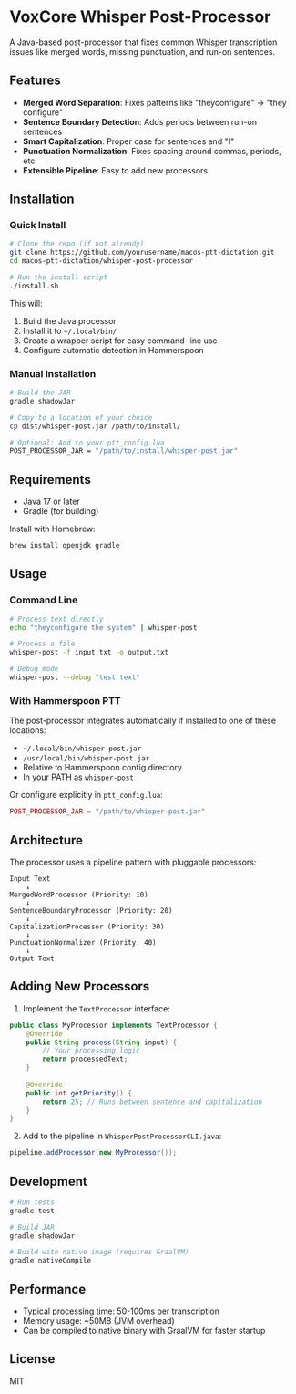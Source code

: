 # VoxCore Whisper Post-Processor

A Java-based post-processor that fixes common Whisper transcription issues like merged words, missing punctuation, and run-on sentences.

## Features

- **Merged Word Separation**: Fixes patterns like "theyconfigure" → "they configure"
- **Sentence Boundary Detection**: Adds periods between run-on sentences
- **Smart Capitalization**: Proper case for sentences and "I"
- **Punctuation Normalization**: Fixes spacing around commas, periods, etc.
- **Extensible Pipeline**: Easy to add new processors

## Installation

### Quick Install

```bash
# Clone the repo (if not already)
git clone https://github.com/yourusername/macos-ptt-dictation.git
cd macos-ptt-dictation/whisper-post-processor

# Run the install script
./install.sh
```

This will:
1. Build the Java processor
2. Install it to `~/.local/bin/`
3. Create a wrapper script for easy command-line use
4. Configure automatic detection in Hammerspoon

### Manual Installation

```bash
# Build the JAR
gradle shadowJar

# Copy to a location of your choice
cp dist/whisper-post.jar /path/to/install/

# Optional: Add to your ptt_config.lua
POST_PROCESSOR_JAR = "/path/to/install/whisper-post.jar"
```

## Requirements

- Java 17 or later
- Gradle (for building)

Install with Homebrew:
```bash
brew install openjdk gradle
```

## Usage

### Command Line

```bash
# Process text directly
echo "theyconfigure the system" | whisper-post

# Process a file
whisper-post -f input.txt -o output.txt

# Debug mode
whisper-post --debug "test text"
```

### With Hammerspoon PTT

The post-processor integrates automatically if installed to one of these locations:
- `~/.local/bin/whisper-post.jar`
- `/usr/local/bin/whisper-post.jar`
- Relative to Hammerspoon config directory
- In your PATH as `whisper-post`

Or configure explicitly in `ptt_config.lua`:
```lua
POST_PROCESSOR_JAR = "/path/to/whisper-post.jar"
```

## Architecture

The processor uses a pipeline pattern with pluggable processors:

```
Input Text
    ↓
MergedWordProcessor (Priority: 10)
    ↓
SentenceBoundaryProcessor (Priority: 20)
    ↓
CapitalizationProcessor (Priority: 30)
    ↓
PunctuationNormalizer (Priority: 40)
    ↓
Output Text
```

## Adding New Processors

1. Implement the `TextProcessor` interface:

```java
public class MyProcessor implements TextProcessor {
    @Override
    public String process(String input) {
        // Your processing logic
        return processedText;
    }
    
    @Override
    public int getPriority() {
        return 25; // Runs between sentence and capitalization
    }
}
```

2. Add to the pipeline in `WhisperPostProcessorCLI.java`:

```java
pipeline.addProcessor(new MyProcessor());
```

## Development

```bash
# Run tests
gradle test

# Build JAR
gradle shadowJar

# Build with native image (requires GraalVM)
gradle nativeCompile
```

## Performance

- Typical processing time: 50-100ms per transcription
- Memory usage: ~50MB (JVM overhead)
- Can be compiled to native binary with GraalVM for faster startup

## License

MIT
